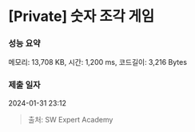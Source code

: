 # [Private] 숫자 조각 게임 

### 성능 요약

메모리: 13,708 KB, 시간: 1,200 ms, 코드길이: 3,216 Bytes

### 제출 일자

2024-01-31 23:12



> 출처: SW Expert Academy